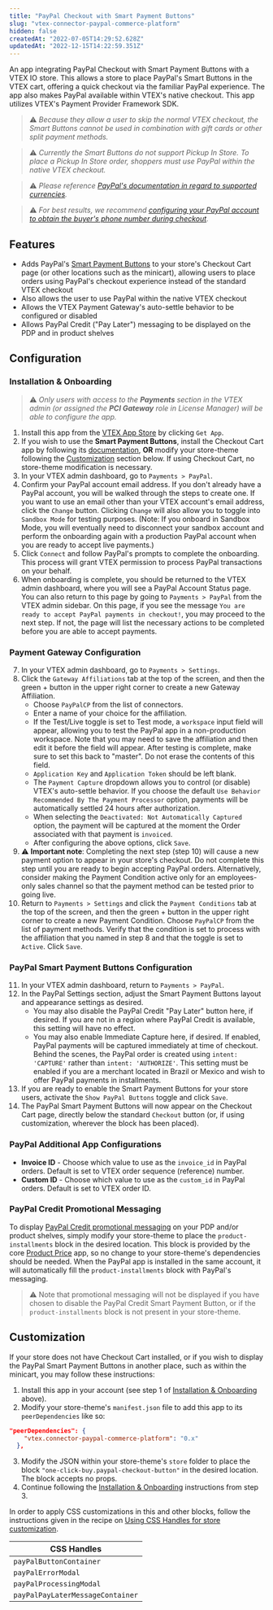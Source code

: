 ```yaml
---
title: "PayPal Checkout with Smart Payment Buttons"
slug: "vtex-connector-paypal-commerce-platform"
hidden: false
createdAt: "2022-07-05T14:29:52.628Z"
updatedAt: "2022-12-15T14:22:59.351Z"
---
```


An app integrating PayPal Checkout with Smart Payment Buttons with a VTEX IO store. This allows a store to place PayPal's Smart Buttons in the VTEX cart, offering a quick checkout via the familiar PayPal experience. The app also makes PayPal available within VTEX's native checkout. This app utilizes VTEX's Payment Provider Framework SDK.

> ⚠️ _Because they allow a user to skip the normal VTEX checkout, the Smart Buttons cannot be used in combination with gift cards or other split payment methods._

> ⚠️ _Currently the Smart Buttons do not support Pickup In Store. To place a Pickup In Store order, shoppers must use PayPal within the native VTEX checkout._

> ⚠️ _Please reference [PayPal's documentation in regard to supported currencies](https://developer.paypal.com/reference/currency-codes/)._

> ⚠️ _For best results, we recommend [configuring your PayPal account to obtain the buyer's phone number during checkout](https://developer.paypal.com/api/nvp-soap/paypal-payments-standard/admin/checkout-settings/#get-contact-telephone-numbers)._

## Features

- Adds PayPal's [Smart Payment Buttons](https://developer.paypal.com/docs/checkout/) to your store's Checkout Cart page (or other locations such as the minicart), allowing users to place orders using PayPal's checkout experience instead of the standard VTEX checkout
- Also allows the user to use PayPal within the native VTEX checkout
- Allows the VTEX Payment Gateway's auto-settle behavior to be configured or disabled
- Allows PayPal Credit ("Pay Later") messaging to be displayed on the PDP and in product shelves

## Configuration

### Installation & Onboarding

> ⚠️ _Only users with access to the **Payments** section in the VTEX admin (or assigned the **PCI Gateway** role in License Manager) will be able to configure the app._

1. Install this app from the [VTEX App Store](https://apps.vtex.com/vtex-connector-paypal-commerce-platform/p) by clicking `Get App`.
2. If you wish to use the **Smart Payment Buttons**, install the Checkout Cart app by following its [documentation](https://developers.vtex.com/docs/apps/vtex.checkout-cart), **OR** modify your store-theme following the [Customization](#customization) section below. If using Checkout Cart, no store-theme modification is necessary.
3. In your VTEX admin dashboard, go to `Payments > PayPal`.
4. Confirm your PayPal account email address. If you don't already have a PayPal account, you will be walked through the steps to create one. If you want to use an email other than your VTEX account's email address, click the `Change` button. Clicking `Change` will also allow you to toggle into `Sandbox Mode` for testing purposes. (Note: If you onboard in Sandbox Mode, you will eventually need to disconnect your sandbox account and perform the onboarding again with a production PayPal account when you are ready to accept live payments.)
5. Click `Connect` and follow PayPal's prompts to complete the onboarding. This process will grant VTEX permission to process PayPal transactions on your behalf.
6. When onboarding is complete, you should be returned to the VTEX admin dashboard, where you will see a PayPal Account Status page. You can also return to this page by going to `Payments > PayPal` from the VTEX admin sidebar. On this page, if you see the message `You are ready to accept PayPal payments in checkout!`, you may proceed to the next step. If not, the page will list the necessary actions to be completed before you are able to accept payments.

### Payment Gateway Configuration

7. In your VTEX admin dashboard, go to `Payments > Settings`.
8. Click the `Gateway Affiliations` tab at the top of the screen, and then the green + button in the upper right corner to create a new Gateway Affiliation.
   - Choose `PayPalCP` from the list of connectors.
   - Enter a name of your choice for the affiliation.
   - If the Test/Live toggle is set to Test mode, a `workspace` input field will appear, allowing you to test the PayPal app in a non-production workspace. Note that you may need to save the affiliation and then edit it before the field will appear. After testing is complete, make sure to set this back to "master". Do not erase the contents of this field.
   - `Application Key` and `Application Token` should be left blank.
   - The `Payment Capture` dropdown allows you to control (or disable) VTEX's auto-settle behavior. If you choose the default `Use Behavior Recommended By The Payment Processor` option, payments will be automatically settled 24 hours after authorization.
   - When selecting the `Deactivated: Not Automatically Captured` option, the payment will be captured at the moment the Order associated with that payment is `invoiced`.
   - After configuring the above options, click `Save`.
9. ⚠️ **Important note**: Completing the next step (step 10) will cause a new payment option to appear in your store's checkout. Do not complete this step until you are ready to begin accepting PayPal orders. Alternatively, consider making the Payment Condition active only for an employees-only sales channel so that the payment method can be tested prior to going live.
10. Return to `Payments > Settings` and click the `Payment Conditions` tab at the top of the screen, and then the green + button in the upper right corner to create a new Payment Condition. Choose `PayPalCP` from the list of payment methods. Verify that the condition is set to process with the affiliation that you named in step 8 and that the toggle is set to `Active`. Click `Save`.

### PayPal Smart Payment Buttons Configuration

11. In your VTEX admin dashboard, return to `Payments > PayPal`.
12. In the PayPal Settings section, adjust the Smart Payment Buttons layout and appearance settings as desired.
    - You may also disable the PayPal Credit "Pay Later" button here, if desired. If you are not in a region where PayPal Credit is available, this setting will have no effect.
    - You may also enable Immediate Capture here, if desired. If enabled, PayPal payments will be captured immediately at time of checkout. Behind the scenes, the PayPal order is created using `intent: 'CAPTURE'` rather than `intent: 'AUTHORIZE'`. This setting must be enabled if you are a merchant located in Brazil or Mexico and wish to offer PayPal payments in installments.
13. If you are ready to enable the Smart Payment Buttons for your store users, activate the `Show PayPal Buttons` toggle and click `Save`.
14. The PayPal Smart Payment Buttons will now appear on the Checkout Cart page, directly below the standard `Checkout` button (or, if using customization, wherever the block has been placed).

### PayPal Additional App Configurations

- **Invoice ID** - Choose which value to use as the `invoice_id` in PayPal orders. Default is set to VTEX order sequence (reference) number.
- **Custom ID** - Choose which value to use as the `custom_id` in PayPal orders. Default is set to VTEX order ID.

### PayPal Credit Promotional Messaging

To display [PayPal Credit promotional messaging](https://www.paypal.com/merchantapps/appcenter/accelerategrowth/paylatermessaging?locale.x=en_US) on your PDP and/or product shelves, simply modify your store-theme to place the `product-installments` block in the desired location. This block is provided by the core [Product Price](https://developers.vtex.com/docs/apps/vtex.product-price) app, so no change to your store-theme's dependencies should be needed. When the PayPal app is installed in the same account, it will automatically fill the `product-installments` block with PayPal's messaging.

> ⚠️ Note that promotional messaging will not be displayed if you have chosen to disable the PayPal Credit Smart Payment Button, or if the `product-installments` block is not present in your store-theme.

## Customization

If your store does not have Checkout Cart installed, or if you wish to display the PayPal Smart Payment Buttons in another place, such as within the minicart, you may follow these instructions:

1. Install this app in your account (see step 1 of [Installation & Onboarding](#configuration) above).
2. Modify your store-theme's `manifest.json` file to add this app to its `peerDependencies` like so:

```json
"peerDependencies": {
    "vtex.connector-paypal-commerce-platform": "0.x"
  },
```

3. Modify the JSON within your store-theme's `store` folder to place the block `"one-click-buy.paypal-checkout-button"` in the desired location. The block accepts no props.
4. Continue following the [Installation & Onboarding](#configuration) instructions from step 3.

In order to apply CSS customizations in this and other blocks, follow the instructions given in the recipe on [Using CSS Handles for store customization](https://developers.vtex.com/docs/guides/vtex-io-documentation-using-css-handles-for-store-customization).

| CSS Handles                      |
| -------------------------------- |
| `payPalButtonContainer`          |
| `payPalErrorModal`               |
| `payPalProcessingModal`          |
| `payPalPayLaterMessageContainer` |
